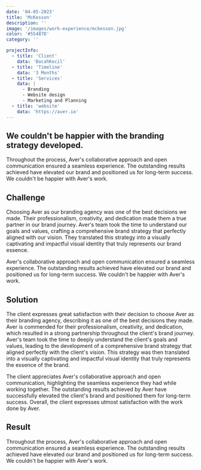```yaml
---
date: '04-05-2023'
title: 'McKesson'
description: ''
image: '/images/work-experience/mckesson.jpg'
color: '#55487D'
category: ''

projectInfo:
  - title: 'Client'
    data: 'BocahKecil'
  - title: 'Timeline'
    data: '3 Months'
  - title: 'Services'
    data: |
      - Branding
      - Website design
      - Marketing and Planning
  - title: 'website'
    data: 'https://aver.io'
---
```


## We couldn't be happier with the branding strategy developed.

Throughout the process, Aver's collaborative approach and open communication ensured a seamless experience. The outstanding results achieved have elevated our brand and positioned us for long-term success. We couldn't be happier with Aver's work.

<div class="image columns-1 sm:columns-2 gap-8">

<!-- ![Curoloy 04.](/images/project/02-04.jpg)
![Curoloy 05.](/images/project/02-05.jpg) -->

</div>

## Challenge

Choosing Aver as our branding agency was one of the best decisions we made. Their professionalism, creativity, and dedication made them a true partner in our brand journey. Aver's team took the time to understand our goals and values, crafting a comprehensive brand strategy that perfectly aligned with our vision. They translated this strategy into a visually captivating and impactful visual identity that truly represents our brand essence.

Aver's collaborative approach and open communication ensured a seamless experience. The outstanding results achieved have elevated our brand and positioned us for long-term success. We couldn't be happier with Aver's work.

## Solution

The client expresses great satisfaction with their decision to choose Aver as their branding agency, describing it as one of the best decisions they made. Aver is commended for their professionalism, creativity, and dedication, which resulted in a strong partnership throughout the client's brand journey. Aver's team took the time to deeply understand the client's goals and values, leading to the development of a comprehensive brand strategy that aligned perfectly with the client's vision. This strategy was then translated into a visually captivating and impactful visual identity that truly represents the essence of the brand.

The client appreciates Aver's collaborative approach and open communication, highlighting the seamless experience they had while working together. The outstanding results achieved by Aver have successfully elevated the client's brand and positioned them for long-term success. Overall, the client expresses utmost satisfaction with the work done by Aver.

## Result

<!-- ![Curoloy 01.](/images/project/02-01.jpg)
![Curoloy 02.](/images/project/02-02.jpg)
![Curoloy 03.](/images/project/02-03.jpg) -->

Throughout the process, Aver's collaborative approach and open communication ensured a seamless experience. The outstanding results achieved have elevated our brand and positioned us for long-term success. We couldn't be happier with Aver's work.

